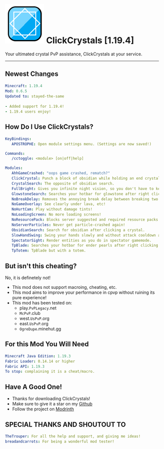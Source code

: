 
# ![ICON](https://github.com/ItziSpyder/ClickCrystals/blob/main/src/main/resources/assets/clickcrystals/icon.png) ClickCrystals [1.19.4]
Your ultimated crystal PvP assistance, ClickCrystals at your service.

---------------------------------------------------------------

## Newest Changes
```yml
Minecraft: 1.19.4
Mod: 0.6.5
Updated to: stayed-the-same

- Added support for 1.19.4!
- 1.19.4 users enjoy!
```

## How Do I Use ClickCrystals?
```yml
KeyBindings:
   APOSTROPHE: Open module settings menu. (Settings are now saved!)
```
```yml
Commands:
   /cctoggle: <module> [on|off|help]
```
```yml
Modules: 
   AhhGameCrashed: "oops game crashed, rematch?"
   ClickCrystal: Punch a block of obsidian while holding an end crystal to place that crystal.
   CrystalSearch: The opposite of obsidian search.
   FullBright: Gives you infinite night vision, so you don't have to keep placing torches.
   GlowstoneSearch: Searches your hotbar for glowstone after right clicking a respawn anchor item.
   NoBreakDelay: Removes the annoying break delay between breaking two blocks.
   NoGameOverlay: See clearly under lava, etc!
   NoHurtCam: Play without damage tints!
   NoLoadingScreen: No more loading screens!
   NoResourcePack: Blocks server suggested and required resource packs!
   NoServerParticles: Never get particle-crashed again!
   ObsidianSearch: Search for obsidian after clicking a crystal.
   SlowHandSwing: Swing your hands slowly and without attack cooldown animation!
   SpectatorSight: Render entities as you do in spectator gamemode.
   TpBlade: Searches your hotbar for ender pearls after right clicking your sword item.
   TpTotem: TpBlade but with a totem.
```

## But isn't this cheating?
No, it is definetely not!
- This mod does not support macroing, cheating, etc.
- This mod aims to improve your performance in cpvp without ruining its pure experience!
- This mod has been tested on:
  - play.`PvPLegacy`.net
  - `McPvP`.club
  - west.`UsPvP`.org
  - east.`UsPvP`.org
  - `OgreDupe`.minehut.gg

## For this Mod You Will Need
```yml
Minecraft Java Edition: 1.19.3
Fabric Loader: 0.14.14 or higher
Fabric API: 1.19.3
To stop: complaining it is a cheat/macro.
```

## Have A Good One!
- Thanks for downloading ClickCrystals!
- Make sure to give it a star on my [Github](https://github.com/itzispyder/clickcrystals)
- Follow the project on [Modrinth](https://modrinth.com/mod/clickcrystals)

## SPECIAL THANKS AND SHOUTOUT TO
```yml
TheTrouper: For all the help and support, and giving me ideas!
breadandcarrots: For being a wonderful mod tester!
```

